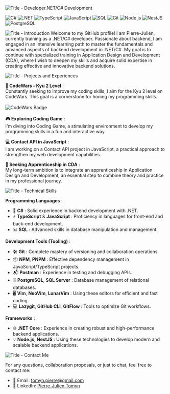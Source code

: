 ![Title - Developer.NET/C# Development](https://img.shields.io/badge/-🌱%20Developer.NET%2FC%23%20Development%20-%20Aspiring%20to%20Backend%20🌱-f5f5dc?style=for-the-badge)

![C#](https://img.shields.io/badge/-C%23-f5f5dc?style=for-the-badge&logo=c-sharp&logoColor=white)
![.NET](https://img.shields.io/badge/-.NET-f5f5dc?style=for-the-badge&logo=.net&logoColor=white)
![TypeScript](https://img.shields.io/badge/-TypeScript-f5f5dc?style=for-the-badge&logo=typescript&logoColor=white)
![JavaScript](https://img.shields.io/badge/-JavaScript-f5f5dc?style=for-the-badge&logo=javascript&logoColor=black)
![SQL](https://img.shields.io/badge/-SQL-f5f5dc?style=for-the-badge&logo=postgresql&logoColor=white)
![Git](https://img.shields.io/badge/-Git-f5f5dc?style=for-the-badge&logo=git&logoColor=white)
![Node.js](https://img.shields.io/badge/-Node.js-f5f5dc?style=for-the-badge&logo=nodedotjs&logoColor=white)
![NestJS](https://img.shields.io/badge/-NestJS-f5f5dc?style=for-the-badge&logo=nestjs&logoColor=white)
![PostgreSQL](https://img.shields.io/badge/-PostgreSQL-f5f5dc?style=for-the-badge&logo=postgresql&logoColor=white)

![Title - Introduction](https://img.shields.io/badge/-Introduction-f5f5dc?style=for-the-badge)
Welcome to my GitHub profile! I am Pierre-Julien, currently training as a .NET/C# developer. Passionate about backend, I am engaged in an intensive learning path to master the fundamentals and advanced aspects of backend development in .NET/C#. My goal is to continue with specialized training in Application Design and Development (CDA), where I wish to deepen my skills and acquire solid expertise in creating effective and innovative backend solutions.

![Title - Projects and Experiences](https://img.shields.io/badge/-Projects%20and%20Experiences-f5f5dc?style=for-the-badge)

**🚀 CodeWars - Kyu 2 Level** :   
Constantly seeking to improve my coding skills, I aim for the Kyu 2 level on CodeWars. This goal is a cornerstone for honing my programming skills.
\
\
![CodeWars Badge](https://www.codewars.com/users/tmnpierre/badges/large)
\
\
**🎮 Exploring Coding Game** :   
I'm diving into Coding Game, a stimulating environment to develop my programming skills in a fun and interactive way.

**💻 Contact API in JavaScript** :   
I am working on a Contact API project in JavaScript, a practical approach to strengthen my web development capabilities.

**🌉 Seeking Apprenticeship in CDA** :   
My long-term ambition is to integrate an apprenticeship in Application Design and Development, an essential step to combine theory and practice in my professional journey.

![Title - Technical Skills](https://img.shields.io/badge/-Technical%20Skills-f5f5dc?style=for-the-badge)

**Programming Languages** :
- 🌟 **C#** : Solid experience in backend development with .NET.
- ⚡ **TypeScript** & **JavaScript** : Proficiency in languages for front-end and back-end development.
- 📊 **SQL** : Advanced skills in database manipulation and management.

**Development Tools (Tooling)** :
- 🛠️ **Git** : Complete mastery of versioning and collaboration operations.
- 📦 **NPM**, **PNPM** : Effective dependency management in JavaScript/TypeScript projects.
- 📬 **Postman** : Experience in testing and debugging APIs.
- 🗄️ **PostgreSQL**, **SQL Server** : Database management of relational databases.
- 🖥️ **Vim**, **NeoVim**, **LunarVim** : Using these editors for efficient and fast coding.
- 💻 **Lazygit**, **GitHub CLI**, **GitFlow** : Tools to optimize Git workflows.

**Frameworks** :
- 🌐 **.NET Core** : Experience in creating robust and high-performance backend applications.
- 💡 **Node.js**, **NestJS** : Using these technologies to develop modern and scalable backend applications.

![Title - Contact Me](https://img.shields.io/badge/-Contact%20Me-f5f5dc?style=for-the-badge)

For any questions, collaboration proposals, or just to chat, feel free to contact me:

- 📧 Email: [tomyn.pierre@gmail.com](mailto:tomyn.pierre@gmail.com)
- 🔗 LinkedIn: [Pierre-Julien Tomyn](https://www.linkedin.com/in/pierre-julien-tomyn-07aa0228b)
